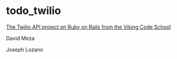 # todo_twilio

[The Twilio API project on Ruby on Rails from the Viking Code School](http://www.vikingcodeschool.com)

David Meza

Joseph Lozano